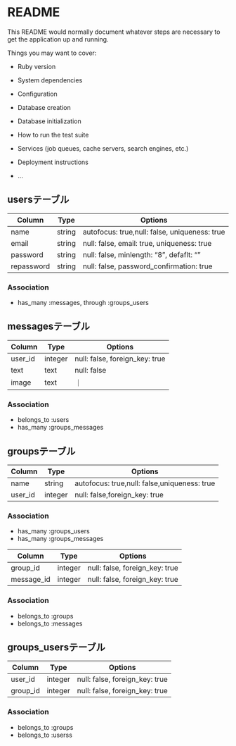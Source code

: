 # README

This README would normally document whatever steps are necessary to get the
application up and running.

Things you may want to cover:

* Ruby version

* System dependencies

* Configuration

* Database creation

* Database initialization

* How to run the test suite

* Services (job queues, cache servers, search engines, etc.)

* Deployment instructions

* ...
## usersテーブル
|Column|Type|Options|
|------|----|-------|
|name|string|autofocus: true,null: false, uniqueness: true|
|email|string|null: false, email: true, uniqueness: true|
|password|string|null: false, minlength: “8”, defaflt: “”|
|repassword|string|null: false, password_confirmation: true|

### Association
- has_many :messages, through :groups_users


## messagesテーブル
|Column|Type|Options|
|------|----|-------|
|user_id|integer|null: false, foreign_key: true|
|text|text|null: false|
|image|text|  ｜

### Association
- belongs_to :users
- has_many :groups_messages


## groupsテーブル
|Column|Type|Options|
|------|----|-------|
|name|string|autofocus: true,null: false,uniqueness: true|
|user_id|integer|null: false,foreign_key: true|

### Association
- has_many :groups_users
- has_many :groups_messages


|Column|Type|Options|
|------|----|-------|
|group_id|integer|null: false, foreign_key: true|
|message_id|integer|null: false, foreign_key: true|

### Association
- belongs_to :groups
- belongs_to :messages


## groups_usersテーブル

|Column|Type|Options|
|------|----|-------|
|user_id|integer|null: false, foreign_key: true|
|group_id|integer|null: false, foreign_key: true|

### Association
- belongs_to :groups
- belongs_to :userss